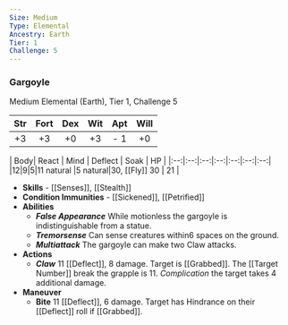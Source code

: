 ```yaml
---
Size: Medium
Type: Elemental
Ancestry: Earth
Tier: 1
Challenge: 5
---
```

### Gargoyle
Medium Elemental (Earth), Tier 1, Challenge 5


| Str | Fort | Dex | Wit | Apt | Will |
|:--:|:--:|:--:|:--:|:--:|:--:|
|+3|+3|+0|+3|- 1|+0|

| Body| React | Mind | Deflect | Soak | HP |
|:--:|:--:|:--:|:--:|:--:|:--:|:--:|
|12|9|5|11 natural |5 natural|30, [[Fly]] 30 |  21 |

- **Skills** - [[Senses]], [[Stealth]]
- **Condition Immunities** - [[Sickened]], [[Petrified]] 
- **Abilities**
	- ***False Appearance*** While motionless the gargoyle is indistinguishable from a statue.
	- ***Tremorsense*** Can sense creatures within6 spaces on the ground.
	- ***Multiattack*** The gargoyle can make two Claw attacks.
- **Actions**
	- ***Claw*** 11 [[Deflect]], 8 damage. Target is [[Grabbed]]. The [[Target Number]] break the grapple is 11.  _Complication_ the target takes 4 additional damage. 
- **Maneuver**
	- **Bite** 11 [[Deflect]], 6 damage. Target has Hindrance on their [[Deflect]] roll if [[Grabbed]].